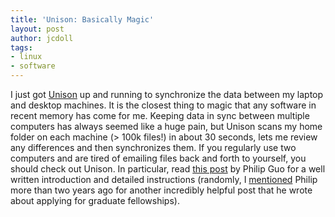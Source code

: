 ```yaml
---
title: 'Unison: Basically Magic'
layout: post
author: jcdoll
tags:
- linux
- software
---
```


I just got [Unison](http://www.cis.upenn.edu/~bcpierce/unison/) up and running to synchronize the data between my laptop and desktop machines. It is the closest thing to magic that any software in recent memory has come for me. Keeping data in sync between multiple computers has always seemed like a huge pain, but Unison scans my home folder on each machine (> 100k files!) in about 30 seconds, lets me review any differences and then synchronizes them. If you regularly use two computers and are tired of emailing files back and forth to yourself, you should check out Unison. In particular, read [this post](http://www.stanford.edu/~pgbovine/unison_guide.htm) by Philip Guo for a well written introduction and detailed instructions (randomly, I [mentioned](http://www.guyslikedolls.com/fellowship-advice) Philip more than two years ago for another incredibly helpful post that he wrote about applying for graduate fellowships).
